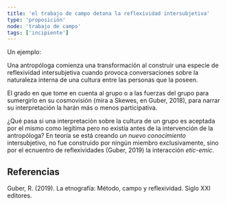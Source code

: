 ```yaml
---
title: 'el trabajo de campo detona la reflexividad intersubjetiva'
type: 'proposición'
node: 'trabajo de campo'
tags: ['incipiente']
---
```


Un ejemplo:

Una antropóloga comienza una transformación al construir una especie de reflexividad intersubjetiva cuando provoca conversaciones sobre la naturaleza interna de una cultura entre las personas que la poseen.

El grado en que tome en cuenta al grupo o a las fuerzas del grupo para sumergirlo en su cosmovisión (mira a Skewes, en Guber, 2018), para narrar su interpretación la harán más o menos participativa.

¿Qué pasa si una interpretación sobre la cultura de un grupo es aceptada por el mismo como legítima pero no existía antes de la intervención de la antropóloga? En teoría se está creando *un nuevo conocimiento* intersubjetivo, no fue construido por ningún miembro exclusivamente, sino por el ecnuentro de reflexividades (Guber, 2019) la interacción *etic*-*emic*.

## Referencias

Guber, R. (2019). La etnografía: Método, campo y reflexividad. Siglo XXI editores.
